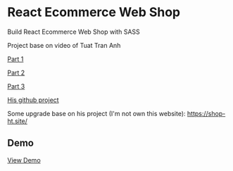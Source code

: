 # React Ecommerce Web Shop

Build React Ecommerce Web Shop with SASS

Project base on video of Tuat Tran Anh

[Part 1](https://www.youtube.com/watch?v=fUdrXQ72670)

[Part 2](https://www.youtube.com/watch?v=I8GRy7GA3lU)

[Part 3](https://www.youtube.com/watch?v=NVssb8XHsKU)

[His github project](https://github.com/trananhtuat/yolo-reactjs-ecommerce)

Some upgrade base on his project (I'm not own this website): https://shop-ht.site/ 

## Demo

[View Demo](https://ecommerce-ui-lazarus2019.netlify.app/)
